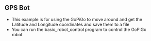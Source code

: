 ## GPS Bot
- This example is for using the GoPiGo to move around and get the Latitude and Longitude coordinates and save them to a file
- You can run the basic_robot_control program to control the GoPiGo robot 
